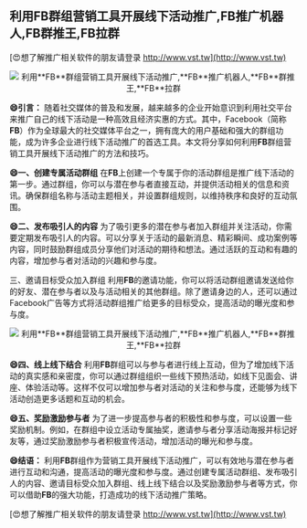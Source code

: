 ## **利用**FB**群组营销工具开展线下活动推广,**FB**推广机器人,**FB**群推王,**FB**拉群**

[😍想了解推广相关软件的朋友请登录 http://www.vst.tw](http://www.vst.tw)

 <center><img src="https://vst.tw/MP4/tuiguang/png/7.png" alt="利用**FB**群组营销工具开展线下活动推广,**FB**推广机器人,**FB**群推王,**FB**拉群"></center>

**😄引言：**
随着社交媒体的普及和发展，越来越多的企业开始意识到利用社交平台来推广自己的线下活动是一种高效且经济实惠的方式。其中，Facebook（简称**FB**）作为全球最大的社交媒体平台之一，拥有庞大的用户基础和强大的群组功能，成为许多企业进行线下活动推广的首选工具。本文将分享如何利用**FB**群组营销工具开展线下活动推广的方法和技巧。

**😄一、创建专属活动群组**
在**FB**上创建一个专属于你的活动群组是推广线下活动的第一步。通过群组，你可以与潜在参与者直接互动，并提供活动相关的信息和资讯。确保群组名称与活动主题相关，并设置群组规则，以维持秩序和良好的互动氛围。

**😄二、发布吸引人的内容**
为了吸引更多的潜在参与者加入群组并关注活动，你需要定期发布吸引人的内容。可以分享关于活动的最新消息、精彩瞬间、成功案例等内容，同时鼓励群组成员分享他们对活动的期待和想法。通过活跃的互动和有趣的内容，增加参与者对活动的兴趣和参与度。

三、邀请目标受众加入群组
利用**FB**的邀请功能，你可以将活动群组邀请发送给你的好友、潜在参与者以及与活动相关的其他群组。除了邀请身边的人，还可以通过Facebook广告等方式将活动群组推广给更多的目标受众，提高活动的曝光度和参与度。

 <center><img src="https://vst.tw/MP4/tuiguang/png/0.png" alt="利用**FB**群组营销工具开展线下活动推广,**FB**推广机器人,**FB**群推王,**FB**拉群"></center>

**😄四、线上线下结合**
利用**FB**群组可以与参与者进行线上互动，但为了增加线下活动的真实感和亲密度，你可以通过群组组织一些线下预热活动，如线下见面会、讲座、体验活动等。这样不仅可以增加参与者对活动的关注和参与度，还能够为线下活动创造更多话题和互动的机会。

**😄五、奖励激励参与者**
为了进一步提高参与者的积极性和参与度，可以设置一些奖励机制。例如，在群组中设立活动专属抽奖，邀请参与者分享活动海报并标记好友等，通过奖励激励参与者积极宣传活动，增加活动的曝光和参与度。

**😄结语：**
利用**FB**群组作为营销工具开展线下活动推广，可以有效地与潜在参与者进行互动和沟通，提高活动的曝光度和参与度。通过创建专属活动群组、发布吸引人的内容、邀请目标受众加入群组、线上线下结合以及奖励激励参与者等方式，你可以借助**FB**的强大功能，打造成功的线下活动推广策略。

[😍想了解推广相关软件的朋友请登录 http://www.vst.tw](http://www.vst.tw)



